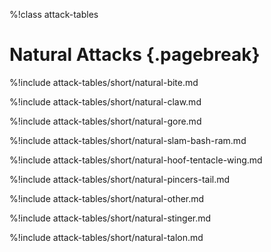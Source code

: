 %!class attack-tables

# Natural Attacks {.pagebreak}

%!include attack-tables/short/natural-bite.md

%!include attack-tables/short/natural-claw.md

%!include attack-tables/short/natural-gore.md

%!include attack-tables/short/natural-slam-bash-ram.md

%!include attack-tables/short/natural-hoof-tentacle-wing.md

%!include attack-tables/short/natural-pincers-tail.md

%!include attack-tables/short/natural-other.md

%!include attack-tables/short/natural-stinger.md

%!include attack-tables/short/natural-talon.md
